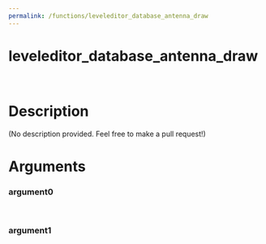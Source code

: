 ```yaml
---
permalink: /functions/leveleditor_database_antenna_draw
---
```

# leveleditor_database_antenna_draw  
&nbsp;  
# Description  
(No description provided. Feel free to make a pull request!) 
&nbsp;  
# Arguments
### argument0

&nbsp;    
### argument1

&nbsp;    


